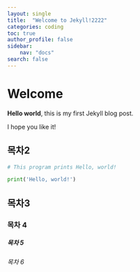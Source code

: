 ```yaml
---
layout: single
title:  "Welcome to Jekyll!2222"
categories: coding
toc: true
author_profile: false
sidebar:
    nav: "docs"
search: false
---
```


# Welcome

**Hello world**, this is my first Jekyll blog post.

I hope you like it!

## 목차2

```python
# This program prints Hello, world!

print('Hello, world!')

```

## 목차3

### 목차 4


##### 목차 5


###### 목차 6